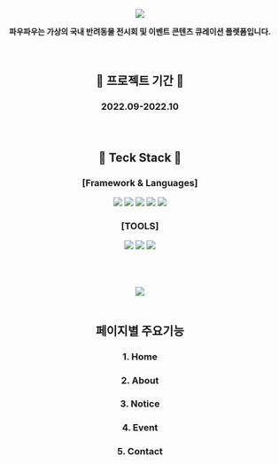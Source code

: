 <div align=center>

<img src="https://capsule-render.vercel.app/api?type=waving&customColorList=0&height=200&section=header&text=PAWPAW&fontSize=70" />



**파우파우는 가상의 국내 반려동물 전시회 및 이벤트 콘텐츠 큐레이션 플렛폼입니다.**</br></br></br>



 ## :calendar: 프로젝트 기간 :calendar:
### 2022.09-2022.10 </br></br></br>
## :memo: Teck Stack :memo: 
### [Framework & Languages]
<img src="https://img.shields.io/badge/React-61DAFB?style=flat-square&logo=React&logoColor=white"/>
<img src="https://img.shields.io/badge/React Router-CA4245?style=flat-square&logo=React Router&logoColor=white"/>
<img src="https://img.shields.io/badge/HTML5-E34F26?style=flat-square&logo=HTML5&logoColor=white"/>
<img src="https://img.shields.io/badge/Javascript-F7DF1E?style=flat-square&logo=Javascript&logoColor=white"/>
<img src="https://img.shields.io/badge/CSS3-1572B6?style=flat-square&logo=CSS3&logoColor=white"/></br>

### [TOOLS]
<img src="https://img.shields.io/badge/Visual Studio Code-007ACC?style=flat-square&logo=Visual Studio Code&logoColor=white"/>
<img src="https://img.shields.io/badge/GitHub-181717?style=flat-square&logo=GitHub&logoColor=white"/>
<img src="https://img.shields.io/badge/Figma-F24E1E?style=flat-square&logo=Figma&logoColor=white"/></br></br></br></br>


<img src="https://github-readme-stats.vercel.app/api/top-langs/?username=JaeminKim-Irene&layout=compact"><br><br>


## 페이지별 주요기능
### 1. Home

### 2. About

### 3. Notice

### 4. Event

### 5. Contact

</div>
